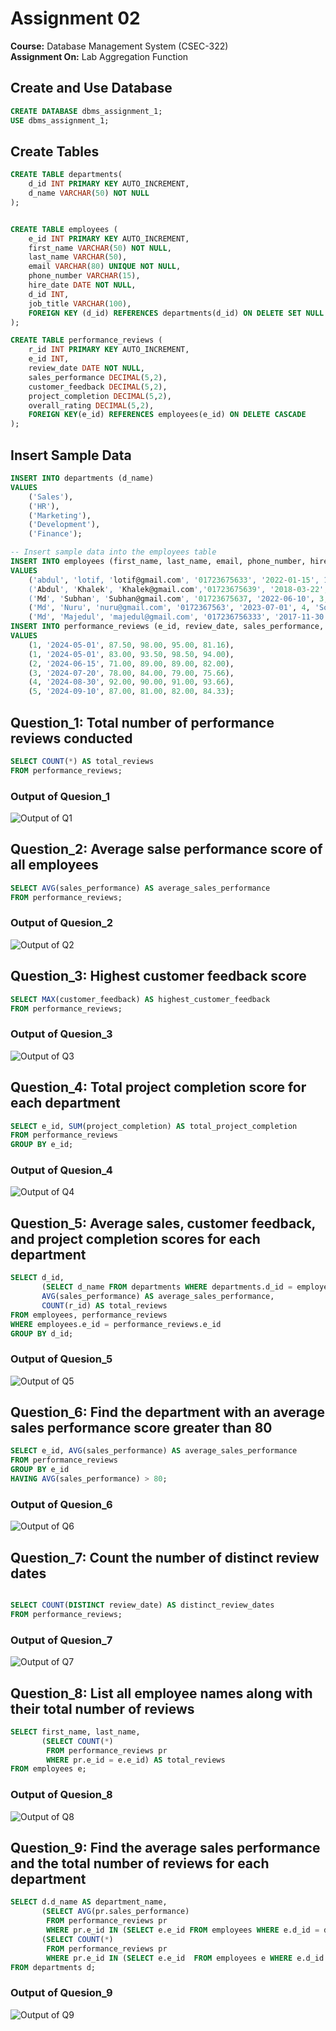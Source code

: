 # Assignment 02
**Course:** Database Management System  (CSEC-322)<br />
**Assignment On:** Lab Aggregation Function <br/>
## Create and Use Database
```sql
CREATE DATABASE dbms_assignment_1;
USE dbms_assignment_1;
```

## Create Tables
```sql
CREATE TABLE departments( 
    d_id INT PRIMARY KEY AUTO_INCREMENT,
    d_name VARCHAR(50) NOT NULL
);


CREATE TABLE employees (
    e_id INT PRIMARY KEY AUTO_INCREMENT,
    first_name VARCHAR(50) NOT NULL,
    last_name VARCHAR(50),
    email VARCHAR(80) UNIQUE NOT NULL,
    phone_number VARCHAR(15),
    hire_date DATE NOT NULL,
    d_id INT,
    job_title VARCHAR(100),
    FOREIGN KEY (d_id) REFERENCES departments(d_id) ON DELETE SET NULL
);

CREATE TABLE performance_reviews (
    r_id INT PRIMARY KEY AUTO_INCREMENT,
    e_id INT,
    review_date DATE NOT NULL,
    sales_performance DECIMAL(5,2),
    customer_feedback DECIMAL(5,2),
    project_completion DECIMAL(5,2),
    overall_rating DECIMAL(5,2),
    FOREIGN KEY(e_id) REFERENCES employees(e_id) ON DELETE CASCADE
);
```

## Insert Sample Data
```sql
INSERT INTO departments (d_name)
VALUES 
    ('Sales'),
    ('HR'),
    ('Marketing'),
    ('Development'),
    ('Finance');

-- Insert sample data into the employees table
INSERT INTO employees (first_name, last_name, email, phone_number, hire_date, d_id, job_title)
VALUES
    ('abdul', 'lotif, 'lotif@gmail.com', '01723675633', '2022-01-15', 1, 'Sales Manager'),
    ('Abdul', 'Khalek', 'Khalek@gmail.com','01723675639', '2018-03-22', 2, 'HR Manager'),
    ('Md', 'Subhan', 'Subhan@gmail.com', '01723675637, '2022-06-10', 3, 'Marketing Specialist'),
    ('Md', 'Nuru', 'nuru@gmail.com', '0172367563', '2023-07-01', 4, 'Software Engineer'),
    ('Md', 'Majedul', 'majedul@gmail.com', '017236756333', '2017-11-30', 5, 'Accountant');
INSERT INTO performance_reviews (e_id, review_date, sales_performance, customer_feedback, project_completion, overall_rating)
VALUES
    (1, '2024-05-01', 87.50, 98.00, 95.00, 81.16),
    (1, '2024-05-01', 83.00, 93.50, 98.50, 94.00),
    (2, '2024-06-15', 71.00, 89.00, 89.00, 82.00),
    (3, '2024-07-20', 78.00, 84.00, 79.00, 75.66),
    (4, '2024-08-30', 92.00, 90.00, 91.00, 93.66),
    (5, '2024-09-10', 87.00, 81.00, 82.00, 84.33);

```

## Question_1: Total number of performance reviews conducted
```sql
SELECT COUNT(*) AS total_reviews
FROM performance_reviews;
```
### Output of Quesion_1
![Output of Q1](Image/q_1.png)

## Question_2: Average salse performance score of all employees
```sql
SELECT AVG(sales_performance) AS average_sales_performance
FROM performance_reviews;
```
### Output of Quesion_2
![Output of Q2](Image/q_2.png)

## Question_3: Highest customer feedback score
```sql
SELECT MAX(customer_feedback) AS highest_customer_feedback
FROM performance_reviews;
```
### Output of Quesion_3
![Output of Q3](Image/q_3.png)

## Question_4: Total project completion score for each department
```sql
SELECT e_id, SUM(project_completion) AS total_project_completion
FROM performance_reviews
GROUP BY e_id;
```
### Output of Quesion_4
![Output of Q4](Image/q_4.png)

## Question_5: Average sales, customer feedback, and project completion scores for each department
```sql
SELECT d_id,
       (SELECT d_name FROM departments WHERE departments.d_id = employees.d_id) AS department_name,
       AVG(sales_performance) AS average_sales_performance,
       COUNT(r_id) AS total_reviews
FROM employees, performance_reviews
WHERE employees.e_id = performance_reviews.e_id
GROUP BY d_id;

```
### Output of Quesion_5
![Output of Q5](Image/q_5.png)

## Question_6: Find the department with an average sales performance score greater than 80
```sql
SELECT e_id, AVG(sales_performance) AS average_sales_performance
FROM performance_reviews
GROUP BY e_id
HAVING AVG(sales_performance) > 80;
```
### Output of Quesion_6
![Output of Q6](Image/q_6.png)

## Question_7: Count the number of distinct review dates
```sql

SELECT COUNT(DISTINCT review_date) AS distinct_review_dates
FROM performance_reviews;
```
### Output of Quesion_7
![Output of Q7](Image/q_7.png)

## Question_8: List all employee names along with their total number of reviews
```sql
SELECT first_name, last_name, 
       (SELECT COUNT(*) 
        FROM performance_reviews pr 
        WHERE pr.e_id = e.e_id) AS total_reviews
FROM employees e;

```
### Output of Quesion_8
![Output of Q8](Image/q_8.png)

## Question_9: Find the average sales performance and the total number of reviews for each department
```sql
SELECT d.d_name AS department_name,
       (SELECT AVG(pr.sales_performance)
        FROM performance_reviews pr
        WHERE pr.e_id IN (SELECT e.e_id FROM employees WHERE e.d_id = d.d_id)) AS average_sales_performance,
       (SELECT COUNT(*)
        FROM performance_reviews pr
        WHERE pr.e_id IN (SELECT e.e_id  FROM employees e WHERE e.d_id = d.d_id)) AS total_reviews
FROM departments d;
```
### Output of Quesion_9
![Output of Q9](Image/q_9.png)
